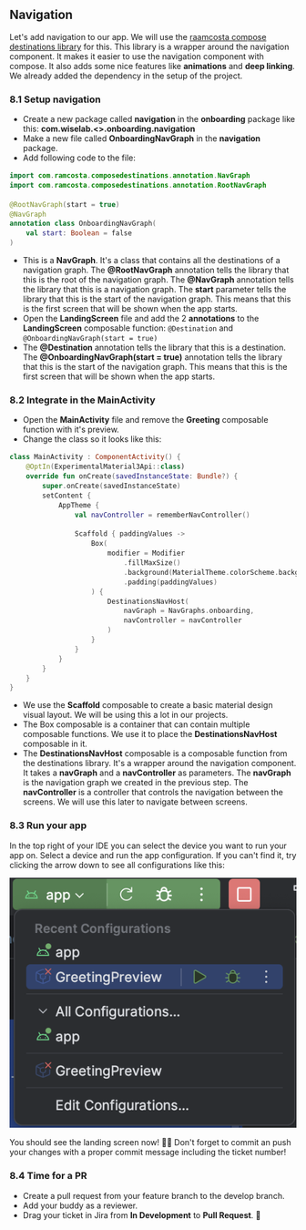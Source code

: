 ## Navigation

Let's add navigation to our app. We will use
the [raamcosta compose destinations library](https://github.com/raamcosta/compose-destinations) for this. This
library is a wrapper around the navigation component. It makes it easier to use the navigation component with
compose. It also adds some nice features like **animations** and **deep linking**. We already added the dependency
in the setup of the project.

### 8.1 Setup navigation
* Create a new package called **navigation** in the **onboarding** package like this: **com.wiselab.<<name>>.onboarding.navigation**
* Make a new file called **OnboardingNavGraph** in the **navigation** package.
* Add following code to the file:

```kotlin
import com.ramcosta.composedestinations.annotation.NavGraph
import com.ramcosta.composedestinations.annotation.RootNavGraph

@RootNavGraph(start = true)
@NavGraph
annotation class OnboardingNavGraph(
    val start: Boolean = false
)
```

* This is a **NavGraph**. It's a class that contains all the destinations of a navigation graph. The **@RootNavGraph**
  annotation tells the library that this is the root of the navigation graph. The **@NavGraph** annotation tells the
  library that this is a navigation graph. The **start** parameter tells the library that this is the start of the
  navigation graph. This means that this is the first screen that will be shown when the app starts.
* Open the **LandingScreen** file and add the 2 **annotations** to the **LandingScreen** composable function:
  `@Destination` and `@OnboardingNavGraph(start = true)`
* The **@Destination** annotation tells the library that this is a destination. The **@OnboardingNavGraph(start = true)**
  annotation tells the library that this is the start of the navigation graph. This means that this is the first screen
  that will be shown when the app starts.

### 8.2 Integrate in the MainActivity
* Open the **MainActivity** file and remove the **Greeting** composable function with it's preview.
* Change the class so it looks like this:

```kotlin
class MainActivity : ComponentActivity() {
    @OptIn(ExperimentalMaterial3Api::class)
    override fun onCreate(savedInstanceState: Bundle?) {
        super.onCreate(savedInstanceState)
        setContent {
            AppTheme {
                val navController = rememberNavController()

                Scaffold { paddingValues ->
                    Box(
                        modifier = Modifier
                            .fillMaxSize()
                            .background(MaterialTheme.colorScheme.background)
                            .padding(paddingValues)
                    ) {
                        DestinationsNavHost(
                            navGraph = NavGraphs.onboarding,
                            navController = navController
                        )
                    }
                }
            }
        }
    }
}
```

* We use the **Scaffold** composable to create a basic material design visual layout. We will be using this a lot in our
  projects.
* The Box composable is a container that can contain multiple composable functions. We use it to place the
  **DestinationsNavHost** composable in it.
* The **DestinationsNavHost** composable is a composable function from the destinations library. It's a wrapper around
  the navigation component. It takes a **navGraph** and a **navController** as parameters. The **navGraph** is the
  navigation graph we created in the previous step. The **navController** is a controller that controls the navigation
  between the screens. We will use this later to navigate between screens.

### 8.3 Run your app
In the top right of your IDE you can select the device you want to run your app on. Select a device and run the app
configuration. If you can't find it, try clicking the arrow down to see all configurations like this:

![Run configuration](index/img/buttonsAndScreens/run_app_configuration.png)

You should see the landing screen now! 🙌🏻
Don't forget to commit an push your changes with a proper commit message including the ticket number!

### 8.4 Time for a PR
* Create a pull request from your feature branch to the develop branch.
* Add your buddy as a reviewer.
* Drag your ticket in Jira from **In Development** to **Pull Request**. 🚀
